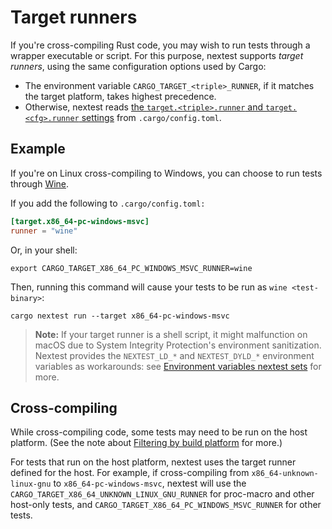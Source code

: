 # Target runners

If you're cross-compiling Rust code, you may wish to run tests through a wrapper executable or script. For this purpose, nextest supports *target runners*, using the same configuration options used by Cargo:

* The environment variable `CARGO_TARGET_<triple>_RUNNER`, if it matches the target platform, takes highest precedence.
* Otherwise, nextest reads [the `target.<triple>.runner` and `target.<cfg>.runner` settings](https://doc.rust-lang.org/cargo/reference/config.html#targettriplerunner) from `.cargo/config.toml`.

## Example

If you're on Linux cross-compiling to Windows, you can choose to run tests through [Wine](https://www.winehq.org/).

If you add the following to `.cargo/config.toml:`

```toml
[target.x86_64-pc-windows-msvc]
runner = "wine"
```

Or, in your shell:

```
export CARGO_TARGET_X86_64_PC_WINDOWS_MSVC_RUNNER=wine
```

Then, running this command will cause your tests to be run as `wine <test-binary>`:

```
cargo nextest run --target x86_64-pc-windows-msvc
```

> **Note:** If your target runner is a shell script, it might malfunction on macOS due to System Integrity Protection's environment sanitization. Nextest provides the `NEXTEST_LD_*` and `NEXTEST_DYLD_*` environment variables as workarounds: see [Environment variables nextest sets](env-vars.md#environment-variables-nextest-sets) for more.

## Cross-compiling

While cross-compiling code, some tests may need to be run on the host platform. (See the note about [Filtering by build platform](running.md#filtering-by-build-platform) for more.)

For tests that run on the host platform, nextest uses the target runner defined for the host. For example, if cross-compiling from `x86_64-unknown-linux-gnu` to `x86_64-pc-windows-msvc`, nextest will use the `CARGO_TARGET_X86_64_UNKNOWN_LINUX_GNU_RUNNER` for proc-macro and other host-only tests, and `CARGO_TARGET_X86_64_PC_WINDOWS_MSVC_RUNNER` for other tests.
